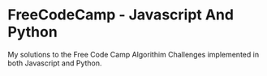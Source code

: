 # FreeCodeCamp - Javascript And Python
My solutions to the Free Code Camp Algorithim Challenges implemented in both Javascript and Python.
